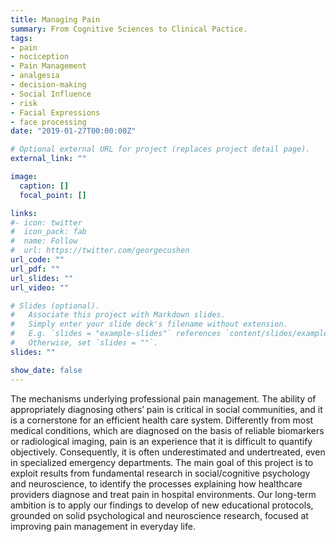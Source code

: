 ```yaml
---
title: Managing Pain
summary: From Cognitive Sciences to Clinical Pactice.
tags:
- pain
- nociception
- Pain Management
- analgesia
- decision-making
- Social Influence
- risk
- Facial Expressions
- face processing
date: "2019-01-27T00:00:00Z"

# Optional external URL for project (replaces project detail page).
external_link: ""

image:
  caption: []
  focal_point: []

links:
#- icon: twitter
#  icon_pack: fab
#  name: Follow
#  url: https://twitter.com/georgecushen
url_code: ""
url_pdf: ""
url_slides: ""
url_video: ""

# Slides (optional).
#   Associate this project with Markdown slides.
#   Simply enter your slide deck's filename without extension.
#   E.g. `slides = "example-slides"` references `content/slides/example-slides.md`.
#   Otherwise, set `slides = ""`.
slides: ""

show_date: false
---
```


The mechanisms underlying professional pain management. The ability of appropriately diagnosing others’ pain is critical in social communities, and it is a cornerstone for an efficient health care system. Differently from most medical conditions, which are diagnosed on the basis of reliable biomarkers or radiological imaging, pain is an experience that it is difficult to quantify objectively. Consequently, it is often underestimated and undertreated, even in specialized emergency departments. The main goal of this project is to exploit results from fundamental research in social/cognitive psychology and neuroscience, to identify the processes explaining how healthcare providers diagnose and treat pain in hospital environments. Our long-term ambition is to apply our findings to develop of new educational protocols, grounded on solid psychological and neuroscience research, focused at improving pain management in everyday life.

